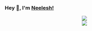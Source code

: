 ### Hey 👋, I'm [Neelesh!](https://linkedin.com/in/neeleshio) 

<p align = "center">
  <img align="center" src = "https://github-readme-stats.vercel.app/api?username=neeleshio&show_icons=true">
  <br/>
  <img align="center" src = "https://github-readme-stats.vercel.app/api/top-langs/?username=neeleshio&hide=css,html">
</p>


